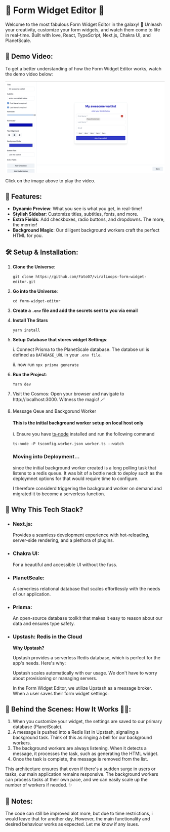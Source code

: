 # 🚀 Form Widget Editor 🎨

Welcome to the most fabulous Form Widget Editor in the galaxy! 🌌 Unleash your creativity, customize your form widgets, and watch them come to life in real-time. Built with love, React, TypeScript, Next.js, Chakra UI, and PlanetScale.

## 🎥 Demo Video:

To get a better understanding of how the Form Widget Editor works, watch the demo video below:

[![Form Widget Editor Demo](./demo.png)](https://www.youtube.com/watch?v=4KTsjtjGkWY "Form Widget Editor Demo")

Click on the image above to play the video.

## 🌈 Features:

- **Dynamic Preview**: What you see is what you get, in real-time!
- **Stylish Sidebar**: Customize titles, subtitles, fonts, and more.
- **Extra Fields**: Add checkboxes, radio buttons, and dropdowns. The more, the merrier!
- **Background Magic**: Our diligent background workers craft the perfect HTML for you.

## 🛠️ Setup & Installation:

1. **Clone the Universe**:
   ```
   git clone https://github.com/Fato07/viralLoops-form-widget-editor.git
   ```
2. **Go into the Universe**:
   ```
   cd form-widget-editor
   ```
3. **Create a `.env` file and add the secrets sent to you via email**
   
4. **Install The Stars**
   ```
   yarn install
   ```
5. **Setup Database that stores widget Settings**:
  
   i. Connect Prisma to the PlanetScale database. The databse url is defined as `DATABASE_URL` in your `.env file`.

   ii. now run `npx prisma generate`

6. **Run the Project**:
   ```
   Yarn dev
   ```
7. Visit the Cosmos: Open your browser and navigate to http://localhost:3000. Witness the magic! 🪄

8. Message Qeue and Backgorund Worker
   
   #### This is the initial background worker setup on local host only
   i. Ensure you have [ts-node](https://www.npmjs.com/package/ts-node) installed and run the following command

   ```
   ts-node -P tsconfig.worker.json worker.ts --watch
   ```

   ### Moving into Deployment...
   since the initial background worker created is a long polling task that listens to a redis queue. It was bit of a bottle neck to deploy such as the deploymnet options for that would require time to configure.

   I therefore considerd triggering the background worker on demand and migrated it to become a serverless function.

## 🚀 Why This Tech Stack?
 - ### Next.js:
   Provides a seamless development experience with hot-reloading, server-side rendering, and a plethora of plugins.
 - ### Chakra UI:
   For a beautiful and accessible UI without the fuss.
 - ### PlanetScale: 
   A serverless relational database that scales effortlessly with the needs of our application.
 - ###  Prisma:
   An open-source database toolkit that makes it easy to reason about our data and ensures type safety.

 - ### Upstash: Redis in the Cloud

   **Why Upstash?**

   Upstash provides a serverless Redis database, which is perfect for the app's needs. Here's why:

   Upstash scales automatically with our usage. We don't have to worry about provisioning or managing servers.


   In the Form Widget Editor, we utilize Upstash as a message broker. When a user saves their form widget settings:

## 🧱 Behind the Scenes: How It Works 🕵️‍♂️:
   1. When you customize your widget, the settings are saved to our primary database (PlanetScale).
   2. A message is pushed into a Redis list in Upstash, signaling a background task. Think of this as ringing a bell for our background workers.
   3. The background workers are always listening. When it detects a message, it processes the task, such as generating the HTML widget.
   4. Once the task is complete, the message is removed from the list.

  This architecture ensures that even if there's a sudden surge in users or tasks, our main application remains responsive. The background workers can process tasks at their own pace, and we can easily scale up the number of workers if needed. ✨

## 📝 Notes:
The code can still be improved alot more, but due to time restrictions, i would leave that for another day, However, the main functionality and desired behaviour works as expected. Let me know if any isues.



   

   